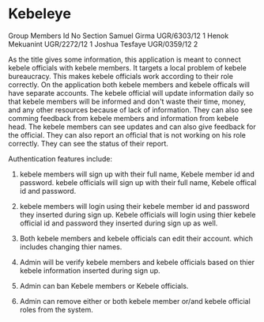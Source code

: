 # Kebeleye
Group Members   	Id No	      Section
Samuel Girma	    UGR/6303/12   	1
Henok Mekuanint	   UGR/2272/12  	1
Joshua Tesfaye  	UGR/0359/12   	2
                                                                                                                                   
As the title gives some information, this application is meant to connect kebele officials with kebele members. It targets a local problem of kebele bureaucracy. This makes kebele officials work according to their role correctly. On the application both kebele members and kebele officals will have separate accounts. The kebele official will update information daily so that kebele members will be informed and don't waste their time, money, and any other resources because of lack of information. They can also see comming feedback from kebele members and information from kebele head. The kebele members can see updates and can also give feedback for the official. They can also report an official that is not working on his role correctly. They can see the status of their report.

Authentication features include:

1. kebele members will sign up with their full name, Kebele member id and password. kebele officials will sign up with their full name, Kebele offical id and password.

2. kebele members will login using their kebele member id and password they inserted during sign up. Kebele officials will login using thier kebele official id and password they inserted during sign up as well.

3. Both kebele members and kebele officials can edit their account. which includes changing thier names.

4. Admin will be verify kebele members and kebele officials based on thier kebele information inserted during sign up.

5. Admin can ban Kebele members or Kebele officials.

6. Admin can remove either or both kebele member or/and kebele official roles from the system.
